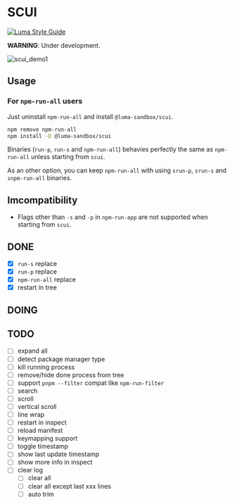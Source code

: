 # SCUI

[![Luma Style Guide](https://img.shields.io/badge/styled%20with-luma-%23c5ebeb?style=flat-square)](https://github.com/luma-dev/luma-style-guide#readme)

**WARNING**: Under development.

![scui_demo1](https://user-images.githubusercontent.com/29811106/156586923-e36b8eb9-41de-46fa-a6a6-760c0be42200.gif)

## Usage

### For `npm-run-all` users

Just uninstall `npm-run-all` and install `@luma-sandbox/scui`.

```sh
npm remove npm-run-all
npm install -D @luma-sandbox/scui
```

Binaries (`run-p`, `run-s` and `npm-run-all`) behavies perfectly the same as `npm-run-all` unless starting from `scui`.

As an other option, you can keep `npm-run-all` with using `srun-p`, `srun-s` and `snpm-run-all` binaries.

## Imcompatibility

- Flags other than `-s` and `-p` in `npm-run-app` are not supported when starting from `scui`.

## DONE

- [x] `run-s` replace
- [x] `run-p` replace
- [x] `npm-run-all` replace
- [x] restart in tree

## DOING


## TODO

- [ ] expand all
- [ ] detect package manager type
- [ ] kill running process
- [ ] remove/hide done process from tree
- [ ] support `pnpm --filter` compat like `npm-run-filter`
- [ ] search
- [ ] scroll
- [ ] vertical scroll
- [ ] line wrap
- [ ] restart in inspect
- [ ] reload manifest
- [ ] keymapping support
- [ ] toggle timestamp
- [ ] show last update timestamp
- [ ] show more info in inspect
- [ ] clear log
  - [ ] clear all
  - [ ] clear all except last xxx lines
  - [ ] auto trim
